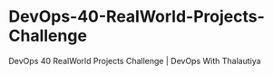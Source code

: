 # DevOps-40-RealWorld-Projects-Challenge
DevOps 40 RealWorld Projects Challenge | DevOps With Thalautiya
